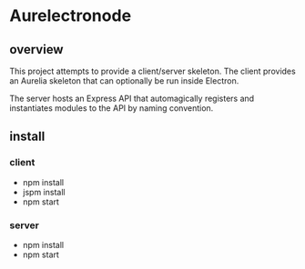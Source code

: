 # Aurelectronode

## overview

This project attempts to provide a client/server skeleton.
The client provides an Aurelia skeleton that can optionally be run inside
Electron.

The server hosts an Express API that automagically registers and instantiates
modules to the API by naming convention.

## install

### client

* npm install
* jspm install
* npm start

### server
* npm install
* npm start
